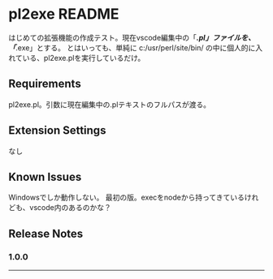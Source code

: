 # pl2exe README

はじめての拡張機能の作成テスト。現在vscode編集中の「***.pl」ファイルを、「***.exe」とする。
とはいっても、単純に c:/usr/perl/site/bin/ の中に個人的に入れている、pl2exe.plを実行しているだけ。

## Requirements

pl2exe.pl。引数に現在編集中の.plテキストのフルパスが渡る。

## Extension Settings

なし

## Known Issues

Windowsでしか動作しない。
最初の版。execをnodeから持ってきているけれども、vscode内のあるのかな？

## Release Notes

### 1.0.0

-----------------------------------------------------------------------------------------------------------


